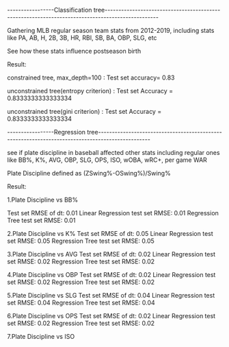 -----------------Classification tree-------------------------------------------------------------------------------------------------

Gathering MLB regular season team stats from 2012-2019, including stats like PA, AB, H, 2B, 3B, HR, RBI, SB, BA, OBP, SLG, etc

See how these stats influence postseason birth

Result:

constrained tree, max_depth=100 : Test set accuracy= 0.83

unconstrained tree(entropy criterion) : Test set Accuracy = 0.8333333333333334

unconstrained tree(gini criterion) : Test set Accuracy = 0.8333333333333334

-----------------Regression tree-------------------------------------------------------------------------------------------------

see if plate discipline in baseball affected other stats including regular ones like BB%, K%, AVG, OBP, SLG, OPS, ISO, wOBA, wRC+, per game WAR

Plate Discipline defined as (ZSwing%-OSwing%)/Swing%

Result:

1.Plate Discipline vs BB%

Test set RMSE of dt: 0.01
Linear Regression test set RMSE: 0.01
Regression Tree test set RMSE: 0.01

2.Plate Discipline vs K%
Test set RMSE of dt: 0.05
Linear Regression test set RMSE: 0.05
Regression Tree test set RMSE: 0.05

3.Plate Discipline vs AVG
Test set RMSE of dt: 0.02
Linear Regression test set RMSE: 0.02
Regression Tree test set RMSE: 0.02

4.Plate Discipline vs OBP
Test set RMSE of dt: 0.02
Linear Regression test set RMSE: 0.02
Regression Tree test set RMSE: 0.02

5.Plate Discipline vs SLG
Test set RMSE of dt: 0.04
Linear Regression test set RMSE: 0.04
Regression Tree test set RMSE: 0.04

6.Plate Discipline vs OPS
Test set RMSE of dt: 0.02
Linear Regression test set RMSE: 0.02
Regression Tree test set RMSE: 0.02

7.Plate Discipline vs ISO

